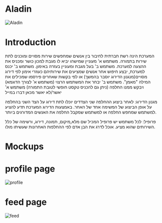 # Aladin

![Aladin](http://msc.wcdn.co.il/w/w-218/1188275-41.jpg)

# Introduction

המערכת הינה רשת חברתית לחיבור בין אנשים שמחפשים שירות מסויים ומוכנים לתת שירות בתמורה.
משתמש א' מעוניין שמישהו יביא לו מגבת למכון כושר ומכניס את ההצעה למערכת.
משתמש ב' בעל מגבת ומעוניין בעזרה באימון.
משתמש ב' יכנס למערכת, יבצע חיפוש אחר אנשים שמציעים את שירותיהם כעוזרי אימון לפי דירוג מסויים(מנגנון הדירוג יוסבר בהמשך) או לפי בקשות שאחרים פירסמו שמכילים את המילה "מאמן".
משתמש ב' יבחר את המשתמש הרצוי (משתמש א' לצורך הדוגמא) ויבקש ממנו החלפה (ניתן גם להכניס טקסט חופשי לטובת התמורה)
משתמש א' יאשר/לא יאשר
מכאן דברו במייל


מגנון הדירוג:
לאחר ביצוע ההחלפה שני הצדדים יוכלו לתת דירוג על הצד השני בהחלפה על אופן הביצוע של המשימה אחד של האחר.
באמצעות הדירוג המערכת תדע להציע למשתמש שמחפש החלפה או למשתמש שמקבל החלפה את האנשים המדורגים ביותר.

פרופיל:
לכל משתמש יש פרופיל המכיל שם מלא,מיקום, תמונה, דירוג, ורשימה של כלל השירותים שהוא מציע.
אוכל לדרג את הבן אדם לפי ההחלפות האחרונות שעשיתו מולו.
# Mockups

# profile page
![profile](http://link)

# feed page
![feed](http://link)
